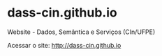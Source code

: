 dass-cin.github.io
==================

Website - Dados, Semântica e Serviços (CIn/UFPE)

Acessar o site:
http://dass-cin.github.io
